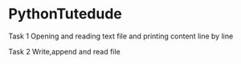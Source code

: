 # PythonTutedude
Task 1
Opening and reading text file and printing content line by line

Task 2
 Write,append and read file 
